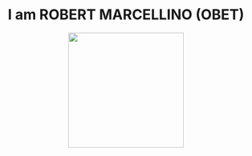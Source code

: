 <h1 align= "center"><b> I am ROBERT MARCELLINO (OBET)</b></h1>

<p align="center">  <img src="https://media.giphy.com/media/jPGMVVCDzfQdeaxm2t/giphy.gif" width="230px">



